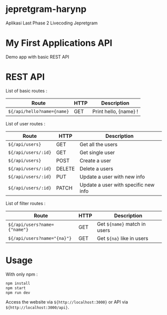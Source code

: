 # jepretgram-harynp
Aplikasi Last Phase 2 Livecoding Jepretgram

# My First Applications API

Demo app with basic REST API

# REST API

List of basic routes :

| Route | HTTP | Description |
| ------ | ------ | ------ |
| `${/api/hello?name={name}` | GET | Print hello, {name} !

List of user routes :

| Route | HTTP | Description |
| ------ | ------ | ------ |
| `${/api/users}` | GET | Get all the users
| `${/api/users/:id}` | GET | Get single user
| `${/api/users}` | POST | Create a user
| `${/api/users/:id}` | DELETE | Delete a users
| `${/api/users/:id}` | PUT | Update a user with new info
| `${/api/users/:id}` | PATCH | Update a user with specific new info

List of filter routes :

| Route | HTTP | Description |
| ------ | ------ | ------ |
|  `${/api/users?name={"name"}` | GET | Get `${name}` match in users
| `${/api/users?name="{na}"}` | GET | Get `${na}` like in users

# Usage
With only npm :
```sh
npm install
npm start
npm run dev
```

Access the website via `${http://localhost:3000}` or API via
`${http://localhost:3000/api}`.
